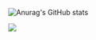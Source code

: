 
![Anurag's GitHub stats](https://github-readme-stats.vercel.app/api?username=VelyusArina&theme=transparent&show_icons=true)

![](https://github-profile-summary-cards.vercel.app/api/cards/repos-per-language?username=VelyusArina&theme=transparent)

<!--
**VelyusArina/VelyusArina** is a ✨ _special_ ✨ repository because its `README.md` (this file) appears on your GitHub profile.

Here are some ideas to get you started:

- 🔭 I’m currently working on ...
- 🌱 I’m currently learning ...
- 👯 I’m looking to collaborate on ...
- 🤔 I’m looking for help with ...
- 💬 Ask me about ...
- 📫 How to reach me: ...
- 😄 Pronouns: ...
- ⚡ Fun fact: ...
-->
